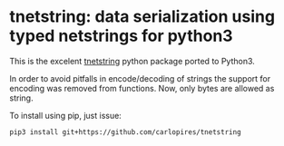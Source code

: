 tnetstring: data serialization using typed netstrings for python3
=================================================================

This is the excelent [tnetstring](http://github.com/rfk/tnetstring) python package ported to Python3.

In order to avoid pitfalls in encode/decoding of strings the support for
encoding was removed from functions. Now, only bytes are allowed as string.

To install using pip, just issue:

    
    pip3 install git+https://github.com/carlopires/tnetstring
    
